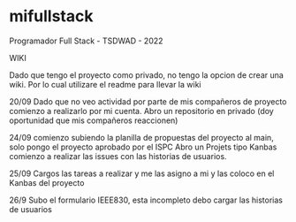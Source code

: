 # mifullstack
Programador Full Stack - TSDWAD - 2022

WIKI

Dado que tengo el proyecto como privado, no tengo la opcion de crear una wiki. Por lo cual utilizare el readme para llevar la wiki


20/09
Dado que no veo actividad por parte de mis compañeros de proyecto comienzo a realizarlo por mi cuenta. 
Abro un repositorio en privado (doy oportunidad que mis compañeros reaccionen)

24/09
comienzo subiendo la planilla de propuestas del proyecto al main, solo pongo el proyecto aprobado por el ISPC
Abro un Projets tipo Kanbas
comienzo a realizar las issues con las historias de usuarios.

25/09
Cargos las tareas a realizar y me las asigno a mi y las coloco en el Kanbas del proyecto

26/9
Subo el formulario IEEE830, esta incompleto debo cargar las historias de usuarios

